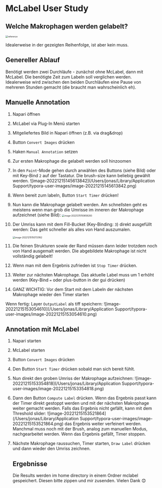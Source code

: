 # McLabel User Study

## Welche Makrophagen werden gelabelt?

<img src="/Users/jonas/Library/Mobile Documents/com~apple~CloudDocs/FAU/AIMI/PhD/04_Projects/02_MACRO/BVM/reference.png" alt="reference" style="zoom:50%;" />

Idealerweise in der gezeigten Reihenfolge, ist aber kein muss. 

## Genereller Ablauf

Benötigt werden zwei Durchläufe - zunächst ohne McLabel, dann mit McLabel. Die benötigte Zeit zum Labeln soll verglichen werden. Idealerweise wird zwischen den beiden Durchläufen eine Pause von mehreren Stunden gemacht (die braucht man wahrscheinlich eh). 

## Manuelle Annotation

1. Napari öffnen

2. McLabel via Plug-In Menü starten

3. Mitgeliefertes Bild in Napari öffnen (z.B. via drag&drop)

4. Button `Convert Images` drücken

5. Haken `Manual Annotation`  setzen

6. Zur ersten Makrophage die gelabelt werden soll hinzoomen

7. In den `Paint`-Mode gehen durch anwählen des Buttons (siehe Bild) oder mit Key-Bind  `2` auf der Tastatur. Die brush-size kann beliebig gewählt werden.
   ![image-20221215145613842](/Users/jonas/Library/Application Support/typora-user-images/image-20221215145613842.png)

8.  Wenn bereit zum labeln, Button `Start Timer` drücken!

9. Nun kann die Makrophage gelabelt werden. Am schnellsten geht es meistens wenn man grob die Umrisse im inneren der Makrophage aufzeichnet (siehe Bild):
   <img src="/Users/jonas/Library/Application Support/typora-user-images/image-20221215150658283.png" alt="image-20221215150658283" style="zoom:50%;" />

10. Der Umriss kann mit dem Fill-Bucket (Key-Binding: `3`) direkt ausgefüllt werden: Das geht schneller als alles von Hand auszumalen. 

    <img src="/Users/jonas/Library/Application Support/typora-user-images/image-20221215150733162.png" alt="image-20221215150733162" style="zoom:50%;" />

11. Die feinen Strukturen sowie der Rand müssen dann leider trotzdem noch von Hand ausgemalt werden.  Die abgebildete Makrophage ist nicht vollständig gelabelt! 

12. Wenn man mit dem Ergebnis zufrieden ist `Stop Timer` drücken. 

13. Weiter zur nächsten Makrophage. Das aktuelle Label muss um 1 erhöht werden (Key-Bind `=`  oder plus-button in der gui drücken)

14. GANZ WICHTIG: Vor dem Start mit dem Labeln der nächsten Makrophage wieder den Timer starten

Wenn fertig:
Layer `OutputLabel` als tiff speichern:
![image-20221215153054610](/Users/jonas/Library/Application Support/typora-user-images/image-20221215153054610.png)

## Annotation mit McLabel

1. Napari starten

2. McLabel starten 

3. Button `Convert Images` drücken

4. Den Button `Start Timer` drücken sobald man sich bereit fühlt. 

5. Nun direkt den groben Umriss der Makrophage aufzeichnen:
   ![image-20221215153354818](/Users/jonas/Library/Application Support/typora-user-images/image-20221215153354818.png) 

6. Dann den Button `Compute Label` drücken. Wenn das Ergebnis passt kann der Timer direkt gestoppt werden und mit der nächsten Makrophage weiter gemacht werden.
   Falls das Ergebnis nicht gefällt, kann mit dem Threshold slider:
   ![image-20221215153521864](/Users/jonas/Library/Application Support/typora-user-images/image-20221215153521864.png)
   das Ergebnis weiter verfeinert werden. Manchmal muss noch mit der Brush, analog zum manuellen Modus, nachgearbeitet werden. Wenn das Ergebnis gefällt, Timer stoppen. 

7. Nächste Makrophage raussuchen, Timer starten, `Draw Label` drücken und dann wieder den Umriss zeichnen. 

   

   ## Ergebnisse

   Die Results werden im home directory in einem Ordner mclabel gespeichert. Diesen bitte zippen und mir zusenden. Vielen Dank :blush: